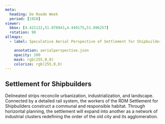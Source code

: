 ```yaml
---
meta:
  heading: De Roode Week
  period: [1928]
viewer:
  bbox: [4.421122,51.878943,4.449175,51.896257]
  rotation: 90
allmaps:
  - label: Speculative Aerial Perspective of Settlement for Shipbuilders (1928), 2023. 600  x 200 mm. The Berlage. Inspired by Ivan Leonidov, Perspective of the Line of Settlement, Magnitogorsk. Contemporary Architecture (CA). 1930. No.3. p9. Moscow Central Universal Scientific Library. 

    annotation: aerialperspective.json
    opacity: 100
    mask: rgb(255,0,0)
    colorize: rgb(255,0,0)
---
```


## Settlement for Shipbuilders

Delineated strips reconcile urbanization, industrialization, and landscape. Connected by a detailed rail system, the workers of the RDM Settlement for Shipbuilders construct a communal and responsible habitat. Through horizontal planning, the settlement will expand into another as a network of industrial clusters redefining the order of the old city and its agglomeration.
